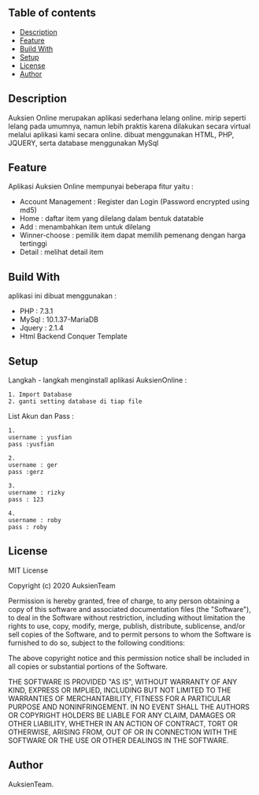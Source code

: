 ## Table of contents
* [Description](#description)
* [Feature](#feature)
* [Build With](#build-with)
* [Setup](#setup)
* [License](#license)
* [Author](#author)

## Description
Auksien Online merupakan aplikasi sederhana lelang online. mirip seperti lelang pada umumnya, namun lebih praktis karena dilakukan secara virtual melalui aplikasi kami secara online. dibuat menggunakan HTML, PHP, JQUERY, serta database menggunakan MySql

## Feature
Aplikasi Auksien Online mempunyai beberapa fitur yaitu :
* Account Management : Register dan Login (Password encrypted using md5)
* Home : daftar item yang dilelang dalam bentuk datatable
* Add : menambahkan item untuk dilelang
* Winner-choose : pemilik item dapat memilih pemenang dengan harga tertinggi
* Detail : melihat detail item
	
## Build With
aplikasi ini dibuat menggunakan : 
* PHP :  7.3.1
* MySql : 10.1.37-MariaDB
* Jquery : 2.1.4
* Html Backend Conquer Template 
	
## Setup
Langkah - langkah menginstall aplikasi AuksienOnline :

```
1. Import Database
2. ganti setting database di tiap file
```

List Akun dan Pass :
```
1. 
username : yusfian
pass :yusfian

2. 
username : ger
pass :gerz

3. 
username : rizky
pass : 123

4.
username : roby
pass : roby
```

## License
MIT License

Copyright (c) 2020 AuksienTeam

Permission is hereby granted, free of charge, to any person obtaining a copy
of this software and associated documentation files (the "Software"), to deal
in the Software without restriction, including without limitation the rights
to use, copy, modify, merge, publish, distribute, sublicense, and/or sell
copies of the Software, and to permit persons to whom the Software is
furnished to do so, subject to the following conditions:

The above copyright notice and this permission notice shall be included in all
copies or substantial portions of the Software.

THE SOFTWARE IS PROVIDED "AS IS", WITHOUT WARRANTY OF ANY KIND, EXPRESS OR
IMPLIED, INCLUDING BUT NOT LIMITED TO THE WARRANTIES OF MERCHANTABILITY,
FITNESS FOR A PARTICULAR PURPOSE AND NONINFRINGEMENT. IN NO EVENT SHALL THE
AUTHORS OR COPYRIGHT HOLDERS BE LIABLE FOR ANY CLAIM, DAMAGES OR OTHER
LIABILITY, WHETHER IN AN ACTION OF CONTRACT, TORT OR OTHERWISE, ARISING FROM,
OUT OF OR IN CONNECTION WITH THE SOFTWARE OR THE USE OR OTHER DEALINGS IN THE
SOFTWARE.

## Author
AuksienTeam.
